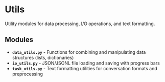 # Utils

Utility modules for data processing, I/O operations, and text formatting.

## Modules

- **`data_utils.py`** - Functions for combining and manipulating data structures (lists, dictionaries)
- **`io_utils.py`** - JSON/JSONL file loading and saving with progress bars
- **`task_utils.py`** - Text formatting utilities for conversation formats and preprocessing